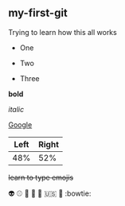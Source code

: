 my-first-git
-----------------

Trying to learn how this all works

* One 

* Two

* Three

**bold** 

*italic*

[Google](http://www.google.com)

Left | Right
-----|------
48% | 52%

~~learn to type emojis~~

:alien: :baseball: :koala: :camel: :green_heart: :us: :taco: :bowtie:

